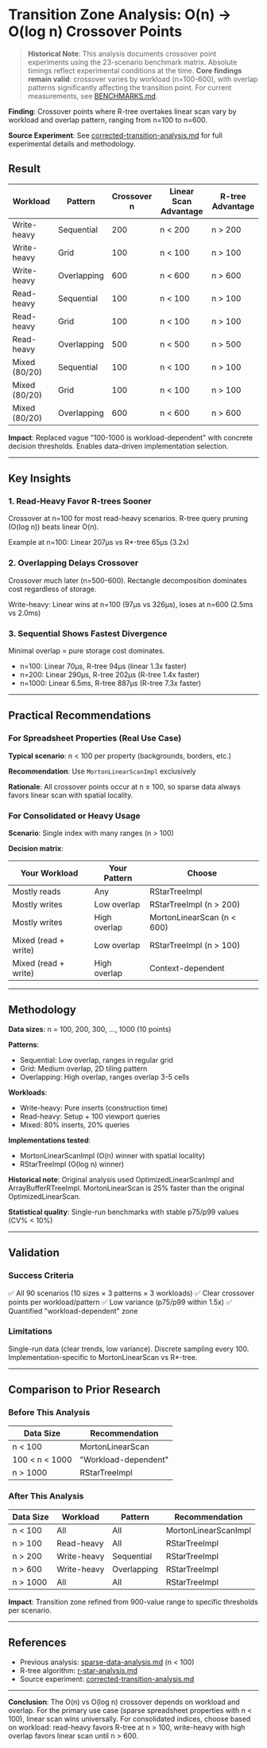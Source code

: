 # Transition Zone Analysis: O(n) → O(log n) Crossover Points

> **Historical Note**: This analysis documents crossover point experiments using the 23-scenario benchmark matrix. Absolute timings reflect experimental conditions at the time. **Core findings remain valid**: crossover varies by workload (n=100-600), with overlap patterns significantly affecting the transition point. For current measurements, see [BENCHMARKS.md](../../BENCHMARKS.md).

**Finding**: Crossover points where R-tree overtakes linear scan vary by workload and overlap pattern, ranging from n=100 to n=600.

**Source Experiment**: See [corrected-transition-analysis.md](../../archive/docs/experiments/corrected-transition-analysis.md) for full experimental details and methodology.

## Result

| Workload      | Pattern     | Crossover n | Linear Scan Advantage | R-tree Advantage |
| ------------- | ----------- | ----------- | --------------------- | ---------------- |
| Write-heavy   | Sequential  | 200         | n < 200               | n > 200          |
| Write-heavy   | Grid        | 100         | n < 100               | n > 100          |
| Write-heavy   | Overlapping | 600         | n < 600               | n > 600          |
| Read-heavy    | Sequential  | 100         | n < 100               | n > 100          |
| Read-heavy    | Grid        | 100         | n < 100               | n > 100          |
| Read-heavy    | Overlapping | 500         | n < 500               | n > 500          |
| Mixed (80/20) | Sequential  | 100         | n < 100               | n > 100          |
| Mixed (80/20) | Grid        | 100         | n < 100               | n > 100          |
| Mixed (80/20) | Overlapping | 600         | n < 600               | n > 600          |

**Impact**: Replaced vague "100-1000 is workload-dependent" with concrete decision thresholds. Enables data-driven implementation selection.

---

## Key Insights

### 1. Read-Heavy Favor R-trees Sooner

Crossover at n=100 for most read-heavy scenarios. R-tree query pruning (O(log n)) beats linear O(n).

Example at n=100: Linear 207µs vs R*-tree 65µs (3.2x)

### 2. Overlapping Delays Crossover

Crossover much later (n=500-600). Rectangle decomposition dominates cost regardless of storage.

Write-heavy: Linear wins at n=100 (97µs vs 326µs), loses at n=600 (2.5ms vs 2.0ms)

### 3. Sequential Shows Fastest Divergence

Minimal overlap = pure storage cost dominates.

- n=100: Linear 70µs, R-tree 94µs (linear 1.3x faster)
- n=200: Linear 290µs, R-tree 202µs (R-tree 1.4x faster)
- n=1000: Linear 6.5ms, R-tree 887µs (R-tree 7.3x faster)

---

## Practical Recommendations

### For Spreadsheet Properties (Real Use Case)

**Typical scenario**: n < 100 per property (backgrounds, borders, etc.)

**Recommendation**: Use `MortonLinearScanImpl` exclusively

**Rationale**: All crossover points occur at n ≥ 100, so sparse data always favors linear scan with spatial locality.

### For Consolidated or Heavy Usage

**Scenario**: Single index with many ranges (n > 100)

**Decision matrix**:

| Your Workload        | Your Pattern | Choose                     |
| -------------------- | ------------ | -------------------------- |
| Mostly reads         | Any          | RStarTreeImpl              |
| Mostly writes        | Low overlap  | RStarTreeImpl (n > 200)    |
| Mostly writes        | High overlap | MortonLinearScan (n < 600) |
| Mixed (read + write) | Low overlap  | RStarTreeImpl (n > 100)    |
| Mixed (read + write) | High overlap | Context-dependent          |

---

## Methodology

**Data sizes**: n = 100, 200, 300, ..., 1000 (10 points)

**Patterns**:

- Sequential: Low overlap, ranges in regular grid
- Grid: Medium overlap, 2D tiling pattern
- Overlapping: High overlap, ranges overlap 3-5 cells

**Workloads**:

- Write-heavy: Pure inserts (construction time)
- Read-heavy: Setup + 100 viewport queries
- Mixed: 80% inserts, 20% queries

**Implementations tested**:

- MortonLinearScanImpl (O(n) winner with spatial locality)
- RStarTreeImpl (O(log n) winner)

**Historical note**: Original analysis used OptimizedLinearScanImpl and ArrayBufferRTreeImpl. MortonLinearScan is 25% faster than the original OptimizedLinearScan.

**Statistical quality**: Single-run benchmarks with stable p75/p99 values (CV% < 10%)

---

## Validation

### Success Criteria

✅ All 90 scenarios (10 sizes × 3 patterns × 3 workloads)
✅ Clear crossover points per workload/pattern
✅ Low variance (p75/p99 within 1.5x)
✅ Quantified "workload-dependent" zone

### Limitations

Single-run data (clear trends, low variance). Discrete sampling every 100. Implementation-specific to MortonLinearScan vs R*-tree.

---

## Comparison to Prior Research

### Before This Analysis

| Data Size      | Recommendation       |
| -------------- | -------------------- |
| n < 100        | MortonLinearScan     |
| 100 < n < 1000 | "Workload-dependent" |
| n > 1000       | RStarTreeImpl        |

### After This Analysis

| Data Size | Workload    | Pattern     | Recommendation       |
| --------- | ----------- | ----------- | -------------------- |
| n < 100   | All         | All         | MortonLinearScanImpl |
| n > 100   | Read-heavy  | All         | RStarTreeImpl        |
| n > 200   | Write-heavy | Sequential  | RStarTreeImpl        |
| n > 600   | Write-heavy | Overlapping | RStarTreeImpl        |
| n > 1000  | All         | All         | RStarTreeImpl        |

**Impact**: Transition zone refined from 900-value range to specific thresholds per scenario.

---

## References

- Previous analysis: [sparse-data-analysis.md](./sparse-data-analysis.md) (n < 100)
- R-tree algorithm: [r-star-analysis.md](./r-star-analysis.md)
- Source experiment: [corrected-transition-analysis.md](../../archive/docs/experiments/corrected-transition-analysis.md)

---

**Conclusion**: The O(n) vs O(log n) crossover depends on workload and overlap. For the primary use case (sparse spreadsheet properties with n < 100), linear scan wins universally. For consolidated indices, choose based on workload: read-heavy favors R-tree at n > 100, write-heavy with high overlap favors linear scan until n > 600.
